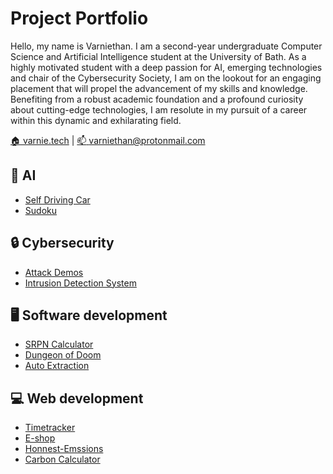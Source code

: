 # Project Portfolio

Hello, my name is Varniethan. I am a second-year undergraduate Computer Science and Artificial Intelligence student at the University of Bath. As a highly motivated student with a deep passion for AI, emerging technologies and chair of the Cybersecurity Society, I am on the lookout for an engaging placement that will propel the advancement of my skills and knowledge. Benefiting from a robust academic foundation and a profound curiosity about cutting-edge technologies, I am resolute in my pursuit of a career within this dynamic and exhilarating field.

[:house: varnie.tech](https://varnie.tech) |
[:mailbox: varniethan@protonmail.com](mailto:varniethan@protonmail.com)

## :robot: AI

- [Self Driving Car](https://github.com/varniethan/self-driving-car)
- [Sudoku](https://github.com/varniethan/Sudoku)

## :lock: Cybersecurity

- [Attack Demos](https://github.com/varniethan/Cybersecurity)
- [Intrusion Detection System](https://github.com/varniethan/intrusion-detection-system)

## :desktop_computer: Software development

- [SRPN Calculator](https://github.com/varniethan/SRPN)
- [Dungeon of Doom](https://github.com/varniethan/Dungeon_of_Doom)
- [Auto Extraction](https://github.com/varniethan/auto-extraction)
  
## :computer: Web development

- [Timetracker](https://github.com/varniethan/timetracker)
- [E-shop](https://github.com/varniethan/eshopfrontend)
- [Honnest-Emssions](https://github.com/varniethan/eshopfrontend)
- [Carbon Calculator](https://github.com/varniethan/carboncalculator)
